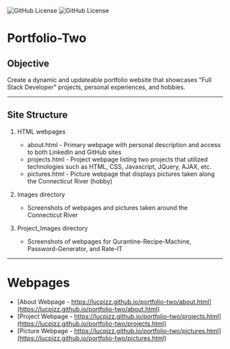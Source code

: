 ![GitHub License](https://img.shields.io/badge/HTML-Code-informational) ![GitHub License](https://img.shields.io/badge/Materlialize-CSS-informational) 


# Portfolio-Two

## Objective

Create a dynamic and updateable portfolio website that showcases "Full Stack Developer" projects, personal experiences, and hobbies.

---

## Site Structure

1. HTML webpages

   - about.html - Primary webpage with personal description and access to both LinkedIn and GitHub sites
   - projects.html - Project webpage listing two projects that utilized technologies such as HTML, CSS, Javascript, JQuery, AJAX, etc.
   - pictures.html - Picture webpage that displays pictures taken along the Connecticut River (hobby)

2. Images directory

   - Screenshots of webpages and pictures taken around the Connecticut River

3. Project_Images directory

   - Screenshots of webpages for Qurantine-Recipe-Machine, Password-Generator, and Rate-IT

---

# Webpages

- [About Webpage - https://lucpizz.github.io/portfolio-two/about.html](https://lucpizz.github.io/portfolio-two/about.html)
- [Project Webpage - https://lucpizz.github.io/portfolio-two/projects.html](https://lucpizz.github.io/portfolio-two/projects.html)
- [Picture Webpage - https://lucpizz.github.io/portfolio-two/pictures.html](https://lucpizz.github.io/portfolio-two/pictures.html)
